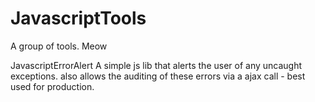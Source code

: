 JavascriptTools
===============

A group of tools. Meow


JavascriptErrorAlert
A simple js lib that alerts the user of any uncaught exceptions. also allows the auditing of these errors via a ajax call - best used for production.
